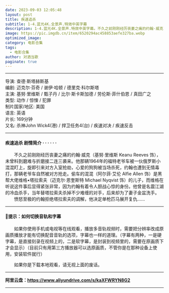 ```yaml
---
date: 2023-09-03 12:05:48
layout: post
title: 疾速追杀
subtitle: 1-4.蓝光4K.全景声.特效中英字幕
description: 1-4.蓝光4K.全景声.特效中英字幕。不久之前刚刚经历丧妻之痛的约翰·威克，未曾料到磨难与折磨接二连三袭来。他那辆1964年的福特老爷车被一伙俄罗斯小混混盯上，旋即引来对方入室抢劫，心爱的狗狗被当场杀死，约翰也遭到无情毒打，那辆老爷车自然被对方抢走......
image: https://pic.imgdb.cn/item/6520294ac458853aefe327ba.webp
optimized_image: 
category: 电影合集
tags:
  - 电影合集
author: 对酒当歌
paginate: true
---
```


---

导演: 查德·斯塔赫斯基  
编剧: 迈克尔·芬奇 / 谢伊·哈顿 / 德里克·科尔斯塔  
主演: 基努·里维斯 / 甄子丹 / 比尔·斯卡斯加德 / 劳伦斯·菲什伯恩 / 真田广之  
类型: 动作 / 惊悚 / 犯罪  
制片国家/地区: 美国  
语言: 英语  
片长: 169分钟  
又名: 杀神John Wick4(港) / 捍卫任务4(台) / 疾速对决 / 疾速反击  

---

#### 疾速追杀 剧情简介 · · · · · ·

　　不久之前刚刚经历丧妻之痛的约翰·威克（基努·里维斯 Keanu Reeves 饰），未曾料到磨难与折磨接二连三袭来。他那辆1964年的福特老爷车被一伙俄罗斯小混混盯上，旋即引来对方入室抢劫，心爱的狗狗被当场杀死，约翰也遭到无情毒打，那辆老爷车自然被对方抢走。偷车的混混（阿尔菲·艾伦 Alfie Allen 饰）是黑帮大佬维格•塔拉索夫（迈克尔·恩奎斯特 Michael Nyqvist 饰）的儿子，而维格在听说这件事后显得紧张非常，因为约翰有着令人胆战心惊的身份。他曾是名震江湖的冷血杀手，当年替塔拉索夫杀掉不少难缠的对手，后来却为了妻子金盆洗手。
　　愤怒至极的约翰拒绝塔拉索夫的调解，他决定单枪匹马展开复仇……

---

#### 🔔提示：如何切换音轨和字幕

　　如果你使用手机或电视等在线观看，播放多音轨视频时，需要把分辨率改成原画质播放才能有切换配音音轨的选项，字幕也一样的道理。（字幕有两种，一是硬字幕，是直接刻录在视频上的，二是软字幕，是封装到视频里的，需要在原画质下才会显示）（目前只有用第三方播放器可以选原画质，不管你是在那种设备上使用，安装软件就行）

　　如果你是下载本地观看，请无视上面的废话。

---

**阿里云盘：<https://www.aliyundrive.com/s/kaXFWRYN8G2>**

---
